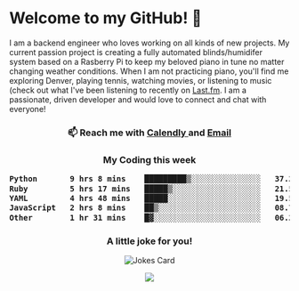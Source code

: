 <h1> Welcome to my GitHub! 👋 </h1>


  I am a backend engineer who loves working on all kinds of new projects. My current passion project is creating a fully automated blinds/humidifer system based on a Rasberry Pi to keep my beloved piano in tune no matter changing weather conditions. When I am not practicing piano, you'll find me exploring Denver, playing tennis, watching movies, or listening to music (check out what I've been listening to recently on [Last.fm](https://www.last.fm/user/mballa000). I am a passionate, driven developer and would love to connect and chat with everyone!

<h3 align = "center"> 📫 Reach me with <a href = "https://calendly.com/msbrandt00/30min"> Calendly </a> and <a href="mailto:msbrandt00@gmail.com">Email</a> 
 </h3>


 
<div align = "center"
[![Anurag's GitHub stats](https://github-readme-stats.vercel.app/api?username=mbrandt00)](https://github.com/anuraghazra/github-readme-stats)
          </div>
<h3 align="center">
  My Coding this week
<!--START_SECTION:waka-->

```txt
Python       9 hrs 8 mins    █████████▒░░░░░░░░░░░░░░░   37.24 %
Ruby         5 hrs 17 mins   █████▒░░░░░░░░░░░░░░░░░░░   21.55 %
YAML         4 hrs 48 mins   █████░░░░░░░░░░░░░░░░░░░░   19.58 %
JavaScript   2 hrs 8 mins    ██▒░░░░░░░░░░░░░░░░░░░░░░   08.75 %
Other        1 hr 31 mins    █▓░░░░░░░░░░░░░░░░░░░░░░░   06.20 %
```

<!--END_SECTION:waka-->

### A little joke for you!

![Jokes Card](https://readme-jokes.vercel.app/api?hideBorder)

<a href="https://www.linkedin.com/in/mbrandt00/"><img src="https://img.shields.io/badge/linkedin-%230077B5.svg?&style=for-the-badge&logo=linkedin&logoColor=white" /></a>

